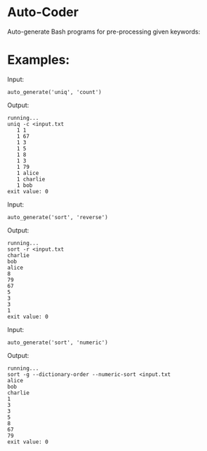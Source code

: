 # Auto-Coder

Auto-generate Bash programs for pre-processing given keywords:

# Examples:

Input:
```
auto_generate('uniq', 'count')
```

Output:
```
running...
uniq -c <input.txt
   1 1
   1 67
   1 3
   1 5
   1 8
   1 3
   1 79
   1 alice
   1 charlie
   1 bob
exit value: 0
```



Input:

```
auto_generate('sort', 'reverse')
```

Output:
```
running...
sort -r <input.txt
charlie
bob
alice
8
79
67
5
3
3
1
exit value: 0
```

Input:
```
auto_generate('sort', 'numeric')
```

Output:
```
running...
sort -g --dictionary-order --numeric-sort <input.txt
alice
bob
charlie
1
3
3
5
8
67
79
exit value: 0
```